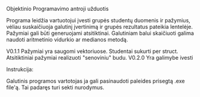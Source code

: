 Objektinio Programavimo antroji užduotis

Programa leidžia vartuotojui įvesti grupės studentų duomenis ir pažymius, vėliau suskaičiuoja galutinį įvertinimą ir grupės rezultatus pateikia lentelėje. Pažymiai gali būti generuojami atsitiktinai. Galutiniam balui skaičiuoti galima naudoti aritmetinio vidurkio ar medianos metodą.

V0.1.1 Pažymiai yra saugomi vektoriuose. Studentai sukurti per struct. Atsitiktiniai pažymiai realizuoti "senoviniu" budu.
V0.2.0 Yra galimybe ivesti 

Instrukcija:

Galutinis programos vartotojas ja gali pasinaudoti paleides prisegtą .exe file'ą.
Tai padaręs turi sekti nurodymus.
